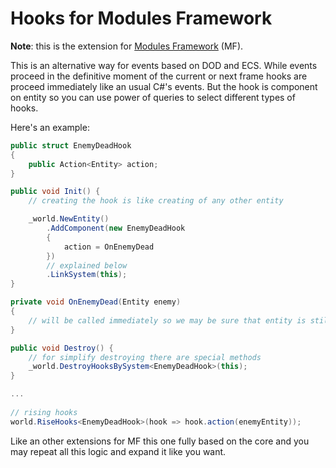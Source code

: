 # Hooks for Modules Framework

**Note**: this is the extension for [Modules Framework](https://github.com/JackLite/ModulesFramework) (MF).

This is an alternative way for events based on DOD and ECS. While events proceed in the definitive moment of the current or next frame hooks are proceed immediately like an usual C#'s events. But the hook is component on entity so you can use power of queries to select different types of hooks.

Here's an example:

```csharp
public struct EnemyDeadHook
{
    public Action<Entity> action;
}

public void Init() {
    // creating the hook is like creating of any other entity

    _world.NewEntity()
        .AddComponent(new EnemyDeadHook
        {
            action = OnEnemyDead
        })
        // explained below
        .LinkSystem(this);
}

private void OnEnemyDead(Entity enemy)    
{
    // will be called immediately so we may be sure that entity is still alive
}

public void Destroy() {
    // for simplify destroying there are special methods
    _world.DestroyHooksBySystem<EnemyDeadHook>(this);
}

...
    
// rising hooks
world.RiseHooks<EnemyDeadHook>(hook => hook.action(enemyEntity));
```

Like an other extensions for MF this one fully based on the core and you may repeat all this logic and expand it like you want.